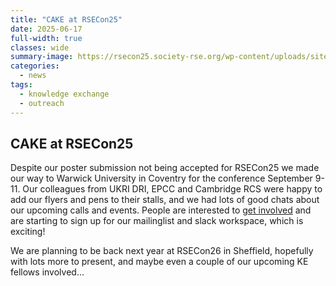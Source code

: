```yaml
---
title: "CAKE at RSECon25"
date: 2025-06-17
full-width: true 
classes: wide
summary-image: https://rsecon25.society-rse.org/wp-content/uploads/sites/11/2025/08/twologos_rse.png
categories:
  - news
tags:
  - knowledge exchange
  - outreach
---
```



## CAKE at RSECon25

Despite our poster submission not being accepted for RSECon25 we made our way to Warwick University in Coventry for the conference September 9-11. 
Our colleagues from UKRI DRI, EPCC and Cambridge RCS were happy to add our flyers and pens to their stalls, and we had lots of good chats about our upcoming calls and events.
People are interested to [get involved](cake.ac.uk/involved) and are starting to sign up for our mailinglist and slack workspace, which is exciting!

We are planning to be back next year at RSECon26 in Sheffield, hopefully with lots more to present, and maybe even a couple of our upcoming KE fellows involved...
